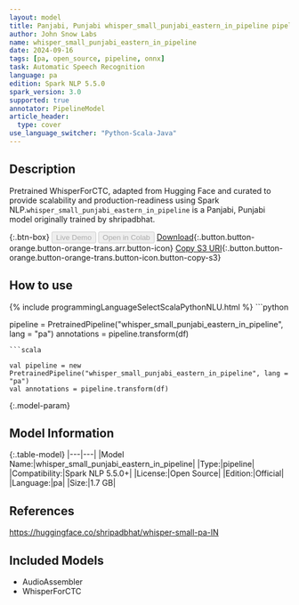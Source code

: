 ```yaml
---
layout: model
title: Panjabi, Punjabi whisper_small_punjabi_eastern_in_pipeline pipeline WhisperForCTC from shripadbhat
author: John Snow Labs
name: whisper_small_punjabi_eastern_in_pipeline
date: 2024-09-16
tags: [pa, open_source, pipeline, onnx]
task: Automatic Speech Recognition
language: pa
edition: Spark NLP 5.5.0
spark_version: 3.0
supported: true
annotator: PipelineModel
article_header:
  type: cover
use_language_switcher: "Python-Scala-Java"
---
```


## Description

Pretrained WhisperForCTC, adapted from Hugging Face and curated to provide scalability and production-readiness using Spark NLP.`whisper_small_punjabi_eastern_in_pipeline` is a Panjabi, Punjabi model originally trained by shripadbhat.

{:.btn-box}
<button class="button button-orange" disabled>Live Demo</button>
<button class="button button-orange" disabled>Open in Colab</button>
[Download](https://s3.amazonaws.com/auxdata.johnsnowlabs.com/public/models/whisper_small_punjabi_eastern_in_pipeline_pa_5.5.0_3.0_1726476534286.zip){:.button.button-orange.button-orange-trans.arr.button-icon}
[Copy S3 URI](s3://auxdata.johnsnowlabs.com/public/models/whisper_small_punjabi_eastern_in_pipeline_pa_5.5.0_3.0_1726476534286.zip){:.button.button-orange.button-orange-trans.button-icon.button-copy-s3}

## How to use



<div class="tabs-box" markdown="1">
{% include programmingLanguageSelectScalaPythonNLU.html %}
```python

pipeline = PretrainedPipeline("whisper_small_punjabi_eastern_in_pipeline", lang = "pa")
annotations =  pipeline.transform(df)   

```
```scala

val pipeline = new PretrainedPipeline("whisper_small_punjabi_eastern_in_pipeline", lang = "pa")
val annotations = pipeline.transform(df)

```
</div>

{:.model-param}
## Model Information

{:.table-model}
|---|---|
|Model Name:|whisper_small_punjabi_eastern_in_pipeline|
|Type:|pipeline|
|Compatibility:|Spark NLP 5.5.0+|
|License:|Open Source|
|Edition:|Official|
|Language:|pa|
|Size:|1.7 GB|

## References

https://huggingface.co/shripadbhat/whisper-small-pa-IN

## Included Models

- AudioAssembler
- WhisperForCTC